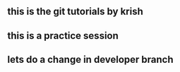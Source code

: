 ## this is the git tutorials by krish
## this is a practice session 
## lets do a change in developer branch
